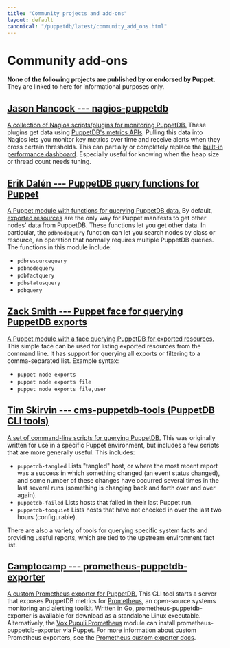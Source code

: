 ```yaml
---
title: "Community projects and add-ons"
layout: default
canonical: "/puppetdb/latest/community_add_ons.html"
---
```

# Community add-ons

**None of the following projects are published by or endorsed by Puppet.** They are linked to here for informational purposes only.

[nagios]: https://github.com/jasonhancock/nagios-puppetdb
[dashboard]: ./maintain_and_tune.markdown#monitor-the-performance-dashboard
[query]: https://github.com/dalen/puppet-puppetdbquery
[exports]: http://forge.puppetlabs.com/zack/exports
[exported]: https://puppet.com/docs/puppet/latest/lang_exported.html
[cms-puppetdb-tools]: https://github.com/tskirvin/cms-puppetdb-tools
[prometheus-exporter]: https://github.com/camptocamp/prometheus-puppetdb-exporter
[vox-pupuli-prometheus]: https://github.com/voxpupuli/puppet-prometheus/blob/master/manifests/puppetdb_exporter.pp

## [Jason Hancock --- nagios-puppetdb][nagios]

[A collection of Nagios scripts/plugins for monitoring PuppetDB.][nagios] These plugins get data using [PuppetDB's metrics APIs](./api/metrics/v1/mbeans.markdown). Pulling this data into Nagios lets you monitor key metrics over time and receive alerts when they cross certain thresholds. This can partially or completely replace the [built-in performance dashboard][dashboard]. Especially useful for knowing when the heap size or thread count needs tuning.

## [Erik Dalén --- PuppetDB query functions for Puppet][query]

[A Puppet module with functions for querying PuppetDB data.][query] By default, [exported resources][exported] are the only way for Puppet manifests to get other nodes' data from PuppetDB. These functions let you get other data. In particular, the `pdbnodequery` function can let you search nodes by class or resource, an operation that normally requires multiple PuppetDB queries. The functions in this module include:

* `pdbresourcequery`
* `pdbnodequery`
* `pdbfactquery`
* `pdbstatusquery`
* `pdbquery`

## [Zack Smith --- Puppet face for querying PuppetDB exports][exports]

[A Puppet module with a face querying PuppetDB for exported resources.][exports] This simple face can be used for listing exported resources from the command line. It has support for querying all exports or filtering to a comma-separated list. Example syntax:

* `puppet node exports`
* `puppet node exports file`
* `puppet node exports file,user`

## [Tim Skirvin --- cms-puppetdb-tools (PuppetDB CLI tools)][cms-puppetdb-tools]

[A set of command-line scripts for querying PuppetDB.][cms-puppetdb-tools] This was originally written for use in a specific Puppet environment, but includes a few scripts that are more generally useful. This includes:

* `puppetdb-tangled` Lists "tangled" host, or where the most recent report was a success in which something changed (an event status changed), and some number of these changes have occurred several times in the last several runs (something is changing back and forth over and over again).
* `puppetdb-failed` Lists hosts that failed in their last Puppet run.
* `puppetdb-tooquiet` Lists hosts that have not checked in over the last two hours (configurable).

There are also a variety of tools for querying specific system facts and providing useful reports, which are tied to the upstream environment fact list.

## [Camptocamp --- prometheus-puppetdb-exporter][prometheus-exporter]

[A custom Prometheus exporter for PuppetDB.][prometheus-exporter] This CLI tool
starts a server that exposes PuppetDB metrics for
[Prometheus](https://prometheus.io), an open-source systems monitoring and
alerting toolkit. Written in Go, prometheus-puppetdb-exporter is available
for download as a standalone Linux executable. Alternatively, the
[Vox Pupuli Prometheus][vox-pupuli-prometheus] module can install
prometheus-puppetdb-exporter via Puppet. For more information about custom
Prometheus exporters, see the
[Prometheus custom exporter docs](https://prometheus.io/docs/instrumenting/writing_exporters).
